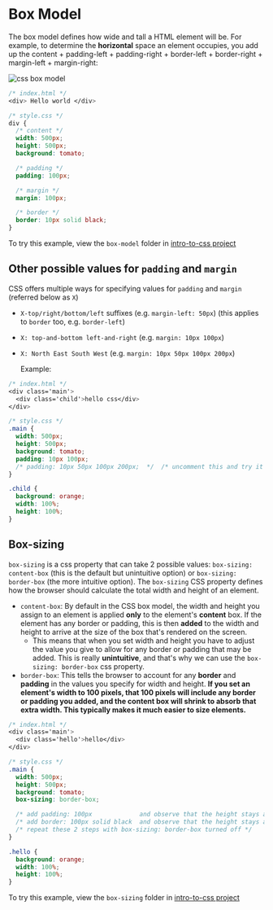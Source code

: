# Box Model

The box model defines how wide and tall a HTML element will be. For example, to determine the **horizontal** space an element occupies, you add up the content + padding-left + padding-right + border-left + border-right + margin-left + margin-right:

![css box model](../.gitbook/assets/css_box_model.png)

```css
/* index.html */
<div> Hello world </div>

/* style.css */
div {
  /* content */
  width: 500px;
  height: 500px;
  background: tomato;

  /* padding */
  padding: 100px;

  /* margin */
  margin: 100px;

  /* border */
  border: 10px solid black;
}
```

To try this example, view the `box-model` folder in [intro-to-css project](https://github.com/thoughtworks-jumpstart/intro-to-css)

## Other possible values for `padding` and `margin`

CSS offers multiple ways for specifying values for `padding` and `margin` \(referred below as `X`\)

* `X-top/right/bottom/left` suffixes \(e.g. `margin-left: 50px`\)  \(this applies to `border` too, e.g. `border-left`\)
* `X: top-and-bottom left-and-right` \(e.g. `margin: 10px 100px`\)
* `X: North East South West` \(e.g. `margin: 10px 50px 100px 200px`\)

  Example:

```css
/* index.html */
<div class='main'>
  <div class='child'>hello css</div>
</div>

/* style.css */
.main {
  width: 500px;
  height: 500px;
  background: tomato;
  padding: 10px 100px; 
  /* padding: 10px 50px 100px 200px;  */  /* uncomment this and try it out */
}

.child {
  background: orange;
  width: 100%;
  height: 100%;
}
```

## Box-sizing

`box-sizing` is a css property that can take 2 possible values: `box-sizing: content-box` \(this is the default but unintuitive option\) or `box-sizing: border-box` \(the more intuitive option\). The `box-sizing` CSS property defines how the browser should calculate the total width and height of an element.

* `content-box`: By default in the CSS box model, the width and height you assign to an element is applied **only** to the element's **content** box. If the element has any border or padding, this is then **added** to the width and height to arrive at the size of the box that's rendered on the screen.
  * This means that when you set width and height you have to adjust the value you give to allow for any border or padding that may be added. This is really **unintuitive**, and that's why we can use the `box-sizing: border-box` css property. 
* `border-box`: This tells the browser to account for any **border** and **padding** in the values you specify for width and height. **If you set an element's width to 100 pixels, that 100 pixels will include any border or padding you added, and the content box will shrink to absorb that extra width. This typically makes it much easier to size elements.**

```css
/* index.html */
<div class='main'>
  <div class='hello'>hello</div>
</div>

/* style.css */
.main {
  width: 500px;
  height: 500px;
  background: tomato;
  box-sizing: border-box;

  /* add padding: 100px             and observe that the height stays as 500px*/
  /* add border: 100px solid black  and observe that the height stays as 500px*/
  /* repeat these 2 steps with box-sizing: border-box turned off */
}

.hello {
  background: orange;
  width: 100%;
  height: 100%;
}
```

To try this example, view the `box-sizing` folder in [intro-to-css project](https://github.com/thoughtworks-jumpstart/intro-to-css)

